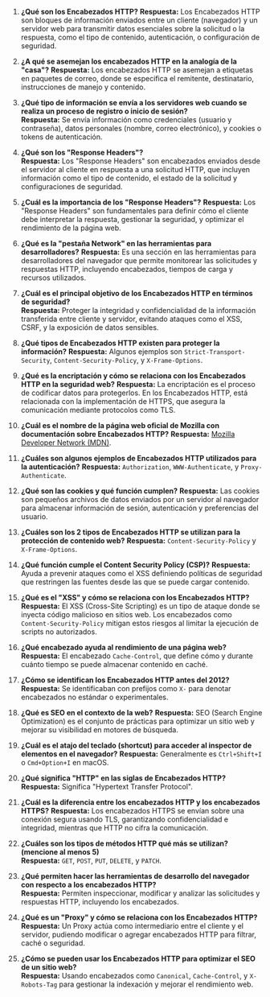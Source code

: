 1. **¿Qué son los Encabezados HTTP?** 
**Respuesta:** Los Encabezados HTTP son bloques de información enviados entre un cliente (navegador) y un servidor web para transmitir datos esenciales sobre la solicitud o la respuesta, como el tipo de contenido, autenticación, o configuración de seguridad.

2. **¿A qué se asemejan los encabezados HTTP en la analogía de la "casa"?** 
**Respuesta:** Los encabezados HTTP se asemejan a etiquetas en paquetes de correo, donde se especifica el remitente, destinatario, instrucciones de manejo y contenido.

3. **¿Qué tipo de información se envía a los servidores web cuando se realiza un proceso de registro o inicio de sesión?**   
**Respuesta:** Se envía información como credenciales (usuario y contraseña), datos personales (nombre, correo electrónico), y cookies o tokens de autenticación.

4. **¿Qué son los "Response Headers"?**   
**Respuesta:** Los "Response Headers" son encabezados enviados desde el servidor al cliente en respuesta a una solicitud HTTP, que incluyen información como el tipo de contenido, el estado de la solicitud y configuraciones de seguridad.

5. **¿Cuál es la importancia de los "Response Headers"?** 
**Respuesta:** Los "Response Headers" son fundamentales para definir cómo el cliente debe interpretar la respuesta, gestionar la seguridad, y optimizar el rendimiento de la página web.

6. **¿Qué es la "pestaña Network" en las herramientas para desarrolladores?**
**Respuesta:** Es una sección en las herramientas para desarrolladores del navegador que permite monitorear las solicitudes y respuestas HTTP, incluyendo encabezados, tiempos de carga y recursos utilizados.

7. **¿Cuál es el principal objetivo de los Encabezados HTTP en términos de seguridad?**  
**Respuesta:** Proteger la integridad y confidencialidad de la información transferida entre cliente y servidor, evitando ataques como el XSS, CSRF, y la exposición de datos sensibles.

8. **¿Qué tipos de Encabezados HTTP existen para proteger la información?** 
**Respuesta:** Algunos ejemplos son `Strict-Transport-Security`, `Content-Security-Policy`, y `X-Frame-Options`.

9. **¿Qué es la encriptación y cómo se relaciona con los Encabezados HTTP en la seguridad web?**
**Respuesta:** La encriptación es el proceso de codificar datos para protegerlos. En los Encabezados HTTP, está relacionada con la implementación de HTTPS, que asegura la comunicación mediante protocolos como TLS.

10. **¿Cuál es el nombre de la página web oficial de Mozilla con documentación sobre Encabezados HTTP?** 
**Respuesta:** [Mozilla Developer Network (MDN)](https://developer.mozilla.org).

11. **¿Cuáles son algunos ejemplos de Encabezados HTTP utilizados para la autenticación?** 
**Respuesta:** `Authorization`, `WWW-Authenticate`, y `Proxy-Authenticate`.

12. **¿Qué son las cookies y qué función cumplen?** 
**Respuesta:** Las cookies son pequeños archivos de datos enviados por un servidor al navegador para almacenar información de sesión, autenticación y preferencias del usuario.

13. **¿Cuáles son los 2 tipos de Encabezados HTTP se utilizan para la protección de contenido web?** 
**Respuesta:** `Content-Security-Policy` y `X-Frame-Options`.

14. **¿Qué función cumple el Content Security Policy (CSP)?** 
**Respuesta:** Ayuda a prevenir ataques como el XSS definiendo políticas de seguridad que restringen las fuentes desde las que se puede cargar contenido.

15. **¿Qué es el "XSS" y cómo se relaciona con los Encabezados HTTP?** 
**Respuesta:** El XSS (Cross-Site Scripting) es un tipo de ataque donde se inyecta código malicioso en sitios web. Los encabezados como `Content-Security-Policy` mitigan estos riesgos al limitar la ejecución de scripts no autorizados.

16. **¿Qué encabezado ayuda al rendimiento de una página web?**
**Respuesta:** El encabezado `Cache-Control`, que define cómo y durante cuánto tiempo se puede almacenar contenido en caché.

17. **¿Cómo se identifican los Encabezados HTTP antes del 2012?**  
**Respuesta:** Se identificaban con prefijos como `X-` para denotar encabezados no estándar o experimentales.

18. **¿Qué es SEO en el contexto de la web?** 
**Respuesta:** SEO (Search Engine Optimization) es el conjunto de prácticas para optimizar un sitio web y mejorar su visibilidad en motores de búsqueda.

19. **¿Cuál es el atajo del teclado (shortcut) para acceder al inspector de elementos en el navegador?** 
**Respuesta:** Generalmente es `Ctrl+Shift+I` o `Cmd+Option+I` en macOS.

20. **¿Qué significa "HTTP" en las siglas de Encabezados HTTP?** 
**Respuesta:** Significa "Hypertext Transfer Protocol".

21. **¿Cuál es la diferencia entre los encabezados HTTP y los encabezados HTTPS?** 
**Respuesta:** Los encabezados HTTPS se envían sobre una conexión segura usando TLS, garantizando confidencialidad e integridad, mientras que HTTP no cifra la comunicación.

22. **¿Cuáles son los tipos de métodos HTTP qué más se utilizan? (mencione al menos 5)**  
**Respuesta:** `GET`, `POST`, `PUT`, `DELETE`, y `PATCH`.

23. **¿Qué permiten hacer las herramientas de desarrollo del navegador con respecto a los encabezados HTTP?**   
**Respuesta:** Permiten inspeccionar, modificar y analizar las solicitudes y respuestas HTTP, incluyendo los encabezados.

24. **¿Qué es un "Proxy" y cómo se relaciona con los Encabezados HTTP?**  
**Respuesta:** Un Proxy actúa como intermediario entre el cliente y el servidor, pudiendo modificar o agregar encabezados HTTP para filtrar, caché o seguridad.

25. **¿Cómo se pueden usar los Encabezados HTTP para optimizar el SEO de un sitio web?**   
**Respuesta:** Usando encabezados como `Canonical`, `Cache-Control`, y `X-Robots-Tag` para gestionar la indexación y mejorar el rendimiento web.

